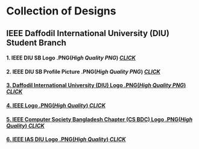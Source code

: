 # Collection of Designs <br>
## IEEE Daffodil International University (DIU) Student Branch <br>
#### <b>1. IEEE DIU SB Logo .PNG(<i>High Quality PNG</i>)</b> <a href="https://sajjadul-islam-somon.github.io/images/logos/ieee-diu-logo-new.png"><i>CLICK</i></a><br>
#### <b>2. IEEE DIU SB Profile Picture .PNG(<i>High Quality PNG</i>)</b> <a href="https://sajjadul-islam-somon.github.io/images/logos/ieee-diu-profile.png"><i>CLICK</i><br>
#### <b>3. Daffodil International University (DIU) Logo .PNG(<i>High Quality PNG</i>)</b> <a href="https://sajjadul-islam-somon.github.io/images/logos/diu-logo.png"><i>CLICK</i><br>
#### <b>4. IEEE Logo .PNG(<i>High Quality</i>)</b> <a href="https://sajjadul-islam-somon.github.io/images/logos/IEEE%20Logo.png"><i>CLICK</i><br>
#### <b>5. IEEE Computer Society Bangladesh Chapter (CS BDC) Logo .PNG(<i>High Quality</i>)</b> <a href="https://sajjadul-islam-somon.github.io/images/logos/ieee-cs-bd-logo.png"><i>CLICK</i><br>
#### <b>6. IEEE IAS DIU Logo .PNG(<i>High Quality</i>)</b> <a href="https://sajjadul-islam-somon.github.io/images/logos/IEEE%20IAS%20DIU%20Logo-01.png"><i>CLICK</i><br>

